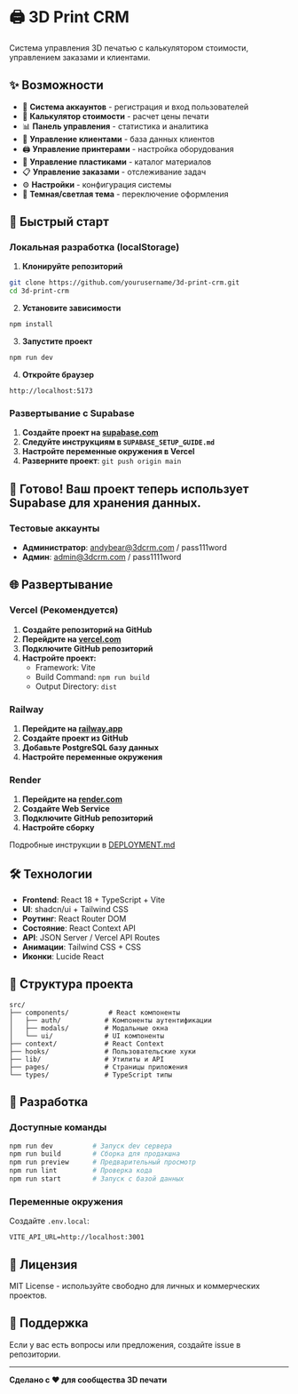 # 🖨️ 3D Print CRM

Система управления 3D печатью с калькулятором стоимости, управлением заказами и клиентами.

## ✨ Возможности

- 🔐 **Система аккаунтов** - регистрация и вход пользователей
- 🧮 **Калькулятор стоимости** - расчет цены печати
- 📊 **Панель управления** - статистика и аналитика
- 👥 **Управление клиентами** - база данных клиентов
- 🖨️ **Управление принтерами** - настройка оборудования
- 🎨 **Управление пластиками** - каталог материалов
- 📋 **Управление заказами** - отслеживание задач
- ⚙️ **Настройки** - конфигурация системы
- 🌙 **Темная/светлая тема** - переключение оформления

## 🚀 Быстрый старт

### Локальная разработка (localStorage)

1. **Клонируйте репозиторий**
```bash
git clone https://github.com/yourusername/3d-print-crm.git
cd 3d-print-crm
```

2. **Установите зависимости**
```bash
npm install
```

3. **Запустите проект**
```bash
npm run dev
```

4. **Откройте браузер**
```
http://localhost:5173
```

### Развертывание с Supabase

1. **Создайте проект на [supabase.com](https://supabase.com)**
2. **Следуйте инструкциям в `SUPABASE_SETUP_GUIDE.md`**
3. **Настройте переменные окружения в Vercel**
4. **Разверните проект**: `git push origin main`

## 🎉 Готово! Ваш проект теперь использует Supabase для хранения данных.

### Тестовые аккаунты

- **Администратор**: andybear@3dcrm.com / pass111word
- **Админ**: admin@3dcrm.com / pass1111word

## 🌐 Развертывание

### Vercel (Рекомендуется)

1. **Создайте репозиторий на GitHub**
2. **Перейдите на [vercel.com](https://vercel.com)**
3. **Подключите GitHub репозиторий**
4. **Настройте проект:**
   - Framework: Vite
   - Build Command: `npm run build`
   - Output Directory: `dist`

### Railway

1. **Перейдите на [railway.app](https://railway.app)**
2. **Создайте проект из GitHub**
3. **Добавьте PostgreSQL базу данных**
4. **Настройте переменные окружения**

### Render

1. **Перейдите на [render.com](https://render.com)**
2. **Создайте Web Service**
3. **Подключите GitHub репозиторий**
4. **Настройте сборку**

Подробные инструкции в [DEPLOYMENT.md](./DEPLOYMENT.md)

## 🛠 Технологии

- **Frontend**: React 18 + TypeScript + Vite
- **UI**: shadcn/ui + Tailwind CSS
- **Роутинг**: React Router DOM
- **Состояние**: React Context API
- **API**: JSON Server / Vercel API Routes
- **Анимации**: Tailwind CSS + CSS
- **Иконки**: Lucide React

## 📁 Структура проекта

```
src/
├── components/          # React компоненты
│   ├── auth/           # Компоненты аутентификации
│   ├── modals/         # Модальные окна
│   └── ui/             # UI компоненты
├── context/            # React Context
├── hooks/              # Пользовательские хуки
├── lib/                # Утилиты и API
├── pages/              # Страницы приложения
└── types/              # TypeScript типы
```

## 🔧 Разработка

### Доступные команды

```bash
npm run dev          # Запуск dev сервера
npm run build        # Сборка для продакшна
npm run preview      # Предварительный просмотр
npm run lint         # Проверка кода
npm run start        # Запуск с базой данных
```

### Переменные окружения

Создайте `.env.local`:

```env
VITE_API_URL=http://localhost:3001
```

## 📝 Лицензия

MIT License - используйте свободно для личных и коммерческих проектов.

## 🤝 Поддержка

Если у вас есть вопросы или предложения, создайте issue в репозитории.

---

**Сделано с ❤️ для сообщества 3D печати**